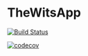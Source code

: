 # TheWitsApp
[![Build Status](https://travis-ci.org/Sizwe-Shadow/TheWitsApp.svg?branch=MeAndMe)](https://travis-ci.org/Sizwe-Shadow/TheWitsApp)

[![codecov](https://codecov.io/gh/Google-s-Garage/Wits-App/branch/MeAndMe/graph/badge.svg)](https://codecov.io/gh/Sizwe-Shadow/TheWitsApp)
